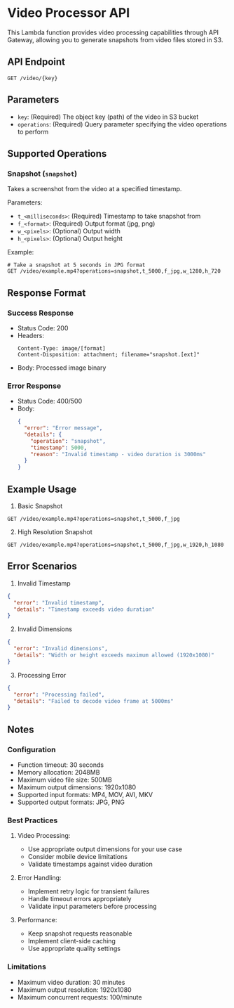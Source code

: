 # Video Processor API

This Lambda function provides video processing capabilities through API Gateway, allowing you to generate snapshots from video files stored in S3.

## API Endpoint

```
GET /video/{key}
```

## Parameters

- `key`: (Required) The object key (path) of the video in S3 bucket
- `operations`: (Required) Query parameter specifying the video operations to perform

## Supported Operations

### Snapshot (`snapshot`)
Takes a screenshot from the video at a specified timestamp.

Parameters:
- `t_<milliseconds>`: (Required) Timestamp to take snapshot from
- `f_<format>`: (Required) Output format (jpg, png)
- `w_<pixels>`: (Optional) Output width
- `h_<pixels>`: (Optional) Output height

Example:
```
# Take a snapshot at 5 seconds in JPG format
GET /video/example.mp4?operations=snapshot,t_5000,f_jpg,w_1280,h_720
```

## Response Format

### Success Response
- Status Code: 200
- Headers:
  ```
  Content-Type: image/[format]
  Content-Disposition: attachment; filename="snapshot.[ext]"
  ```
- Body: Processed image binary

### Error Response
- Status Code: 400/500
- Body:
  ```json
  {
    "error": "Error message",
    "details": {
      "operation": "snapshot",
      "timestamp": 5000,
      "reason": "Invalid timestamp - video duration is 3000ms"
    }
  }
  ```

## Example Usage

1. Basic Snapshot
```
GET /video/example.mp4?operations=snapshot,t_5000,f_jpg
```

2. High Resolution Snapshot
```
GET /video/example.mp4?operations=snapshot,t_5000,f_jpg,w_1920,h_1080
```

## Error Scenarios

1. Invalid Timestamp
```json
{
  "error": "Invalid timestamp",
  "details": "Timestamp exceeds video duration"
}
```

2. Invalid Dimensions
```json
{
  "error": "Invalid dimensions",
  "details": "Width or height exceeds maximum allowed (1920x1080)"
}
```

3. Processing Error
```json
{
  "error": "Processing failed",
  "details": "Failed to decode video frame at 5000ms"
}
```

## Notes

### Configuration
- Function timeout: 30 seconds
- Memory allocation: 2048MB
- Maximum video file size: 500MB
- Maximum output dimensions: 1920x1080
- Supported input formats: MP4, MOV, AVI, MKV
- Supported output formats: JPG, PNG

### Best Practices
1. Video Processing:
   - Use appropriate output dimensions for your use case
   - Consider mobile device limitations
   - Validate timestamps against video duration

2. Error Handling:
   - Implement retry logic for transient failures
   - Handle timeout errors appropriately
   - Validate input parameters before processing

3. Performance:
   - Keep snapshot requests reasonable
   - Implement client-side caching
   - Use appropriate quality settings

### Limitations
- Maximum video duration: 30 minutes
- Maximum output resolution: 1920x1080
- Maximum concurrent requests: 100/minute
